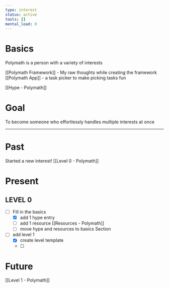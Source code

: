 ```yaml
---
type: interest
status: active
tools: []
mental_load: 0
---
```

# Basics
Polymath is a person with a variety of interests

[[Polymath Framework]] - My raw thoughts while creating the framework 
[[Polymath App]] - a task picker to make picking tasks fun

[[Hype - Polymath]]


# Goal
To become someone who effortlessly handles multiple interests at once

---
# Past
Started a new interest!
[[Level 0 - Polymath]]

# Present
## LEVEL 0
- [ ] Fill in the basics
	- [x] add 1 hype entry
	- [ ] add 1 resource 
		[[Resources - Polymath]]
	- [ ] move hype and resources to basics Section 
- [ ] add level 1
	- [x] create level template 
	- [ ] 



# Future
[[Level 1 - Polymath]]


